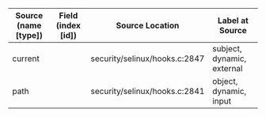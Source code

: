 | Source (name [type])      | Field (index [id]) | Source Location               | Label at Source               |
|---------------------------|--------------------|-------------------------------|-------------------------------|
| current                   |                    | security/selinux/hooks.c:2847 | subject, dynamic, external    |
| path                      |                    | security/selinux/hooks.c:2841 | object, dynamic, input        |



